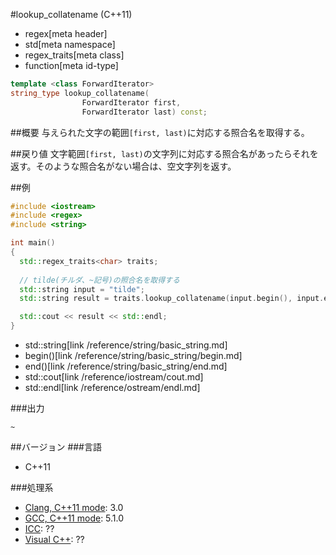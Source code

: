 #lookup_collatename (C++11)
* regex[meta header]
* std[meta namespace]
* regex_traits[meta class]
* function[meta id-type]

```cpp
template <class ForwardIterator>
string_type lookup_collatename(
                ForwardIterator first,
                ForwardIterator last) const;
```

##概要
与えられた文字の範囲`[first, last)`に対応する照合名を取得する。


##戻り値
文字範囲`[first, last)`の文字列に対応する照合名があったらそれを返す。そのような照合名がない場合は、空文字列を返す。


##例
```cpp
#include <iostream>
#include <regex>
#include <string>

int main()
{
  std::regex_traits<char> traits;
    
  // tilde(チルダ、~記号)の照合名を取得する
  std::string input = "tilde";
  std::string result = traits.lookup_collatename(input.begin(), input.end());

  std::cout << result << std::endl;
}
```
* std::string[link /reference/string/basic_string.md]
* begin()[link /reference/string/basic_string/begin.md]
* end()[link /reference/string/basic_string/end.md]
* std::cout[link /reference/iostream/cout.md]
* std::endl[link /reference/ostream/endl.md]

###出力
```
~
```


##バージョン
###言語
- C++11

###処理系
- [Clang, C++11 mode](/implementation.md#clang): 3.0
- [GCC, C++11 mode](/implementation.md#gcc): 5.1.0
- [ICC](/implementation.md#icc): ??
- [Visual C++](/implementation.md#visual_cpp): ??

